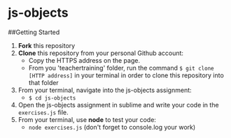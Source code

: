 # js-objects

##Getting Started
1. **Fork** this repository
2. **Clone** this repository from your personal Github account:
    - Copy the HTTPS address on the page.
    - From you 'teachertraining' folder, run the command `$ git clone [HTTP address]` in your terminal in order to clone this repository into that folder 
3. From your terminal, navigate into the js-objects assignment:
    - `$ cd js-objects`
4. Open the js-objects assignment in sublime and write your code in the `exercises.js` file.
5. From your terminal, use __node__ to test your code:
   - `node exercises.js` (don't forget to console.log your work)
